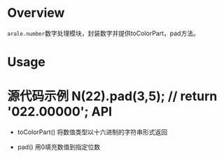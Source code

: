 Overview
========

`arale.number`数字处理模块，封装数字并提供toColorPart，pad方法。


Usage
======

源代码示例
    N(22).pad(3,5); // return '022.00000';
API
=======

*   toColorPart()
    将数值类型以十六进制的字符串形式返回

*   pad()
    用0填充数值到指定位数





    
    


